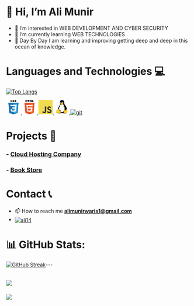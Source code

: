 #   👋 Hi, I’m Ali Munir
 - 👀 I’m interested in WEB DEVELOPMENT AND CYBER SECURITY
 - 🌱 I’m currently learning WEB TECHNOLOGIES
 - 💞️ Day By Day I am learning and improving getting deep and deep in this ocean of knowledge.
# Languages and Technologies 💻 
[![Top Langs](https://github-readme-stats.vercel.app/api/top-langs/?username=amw514)](https://github.com/anuraghazra/github-readme-stats)
<p align="left"> <a href="https://www.w3schools.com/css/" target="_blank" rel="noreferrer"> <img src="https://raw.githubusercontent.com/devicons/devicon/master/icons/css3/css3-original-wordmark.svg" alt="css3" width="40" height="40"/>  <a href="https://www.w3.org/html/" target="_blank" rel="noreferrer"> <img src="https://raw.githubusercontent.com/devicons/devicon/master/icons/html5/html5-original-wordmark.svg" alt="html5" width="40" height="40"/> </a> <a href="https://developer.mozilla.org/en-US/docs/Web/JavaScript" target="_blank" rel="noreferrer"> <img src="https://raw.githubusercontent.com/devicons/devicon/master/icons/javascript/javascript-original.svg" alt="javascript" width="40" height="40"/> </a> <a href="https://www.linux.org/" target="_blank" rel="noreferrer"> <img src="https://raw.githubusercontent.com/devicons/devicon/master/icons/linux/linux-original.svg" alt="linux" width="40" height="40"/> </a></a> <a href="https://git-scm.com/" target="_blank" rel="noreferrer"> <img src="https://www.vectorlogo.zone/logos/git-scm/git-scm-icon.svg" alt="git" width="40" height="40"/> </a> </p>

# Projects 📌

### - [Cloud Hosting Company](https://github.com/amw514/cloud-hosting-company)
### - [Book Store](https://github.com/amw514/mybookstore)


# Contact 📞
- 📫 How to reach me **alimunirwaris1@gmail.com**
- <a href="https://linkedin.com/in/ali14" target="blank"><img align="center" src="https://raw.githubusercontent.com/rahuldkjain/github-profile-readme-generator/master/src/images/icons/Social/linked-in-alt.svg" alt="ali14" height="30" width="40" /></a>


# 📊 GitHub Stats:


[![GitHub Streak](https://streak-stats.demolab.com?user=amw514&theme=gruvbox&hide_border=true&border_radius=32&date_format=j%20M%5B%20Y%5D&ring=888888)](https://github.com/amw514/)---

![](https://github-readme-stats.vercel.app/api?username=amw514&theme=dark&hide_border=false&include_all_commits=false&count_private=false)<br/>
---
[![](https://visitcount.itsvg.in/api?id=amw514&icon=0&color=0)](https://visitcount.itsvg.in)
